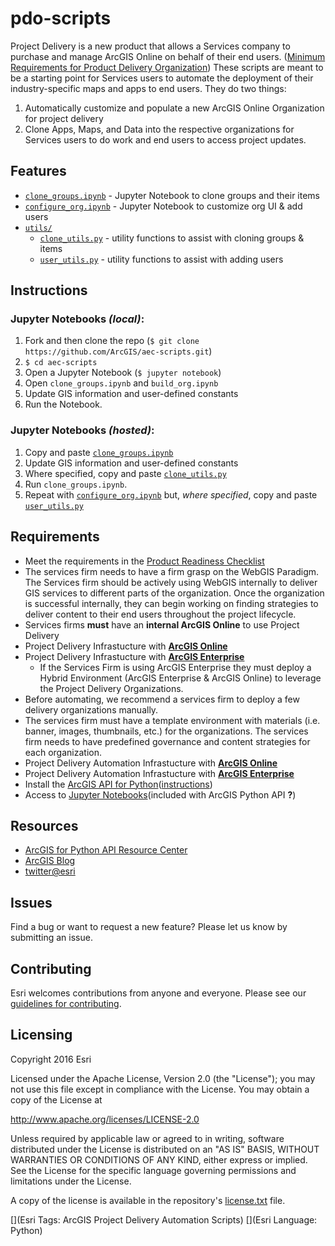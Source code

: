 # pdo-scripts

Project Delivery is a new product that allows a Services company to purchase and manage ArcGIS Online on behalf of their end users. ([Minimum Requirements for Product Delivery Organization](Resource/Project_Delivery_Org.PNG)) These scripts are meant to be a starting point for Services users to automate the deployment of their industry-specific maps and apps to end users. They do two things:
1. Automatically customize and populate a new ArcGIS Online Organization for project delivery
2. Clone Apps, Maps, and Data into the respective organizations for Services users to do work and end users to access project updates.

## Features
* [`clone_groups.ipynb`](/clone_groups.ipynb) - Jupyter Notebook to clone groups and their items
* [`configure_org.ipynb`](/configure_org.ipynb) - Jupyter Notebook to customize org UI & add users
* [`utils/`](/utils)
    * [`clone_utils.py`](/utils/clone_utils.py) - utility functions to assist with cloning groups & items
    * [`user_utils.py`](/utils/user_utils.py) - utility functions to assist with adding users

## Instructions

### Jupyter Notebooks _(local)_:
1. Fork and then clone the repo (`$ git clone https://github.com/ArcGIS/aec-scripts.git`)
2. `$ cd aec-scripts`
3. Open a Jupyter Notebook (`$ jupyter notebook`)
4. Open `clone_groups.ipynb` and `build_org.ipynb`
5. Update GIS information and user-defined constants
6. Run the Notebook.

### Jupyter Notebooks _(hosted)_:
1. Copy and paste [`clone_groups.ipynb`](/clone_groups.ipynb)
2. Update GIS information and user-defined constants
3. Where specified, copy and paste [`clone_utils.py`](/utils/clone_utils.py)
4. Run `clone_groups.ipynb`.
5. Repeat with [`configure_org.ipynb`](/configure_org.ipynb) but, _where specified_, copy and paste [`user_utils.py`](/utils/user_utils.py)

## Requirements

* Meet the requirements in the [Product Readiness Checklist](Resource/ProjectDeliveryReadiness.pdf)
* The services firm needs to have a firm grasp on the WebGIS Paradigm. The Services firm should be actively using WebGIS internally to deliver GIS services to different parts of the organization. Once the organization is successful internally, they can begin working on finding strategies to deliver content to their end users throughout the project lifecycle.
* Services firms **must** have an **internal ArcGIS Online** to use Project Delivery
* Project Delivery Infrastucture with **[ArcGIS Online](/Resource/ArcGISOnline_NOAutomation.PNG)**
* Project Delivery Infrastucture with **[ArcGIS Enterprise](/Resource/ArcGISEnterprise_NOAutomation.PNG)**
    - If the Services Firm is using ArcGIS Enterprise they must deploy a Hybrid Environment (ArcGIS Enterprise & ArcGIS Online) to leverage the Project Delivery Organizations.
* Before automating, we recommend a services firm to deploy a few delivery organizations manually.
* The services firm must have a template environment with materials (i.e. banner, images, thumbnails, etc.) for the organizations. The services firm needs to have predefined governance and content strategies for each organization.
* Project Delivery Automation Infrastucture with **[ArcGIS Online](/Resource/ArcGISOnline_Automation.PNG)**
* Project Delivery Automation Infrastucture with **[ArcGIS Enterprise](/Resource/ArcGISEnterprise_Automation.PNG)**
* Install the [ArcGIS API for Python](https://developers.arcgis.com/python/)([instructions](https://developers.arcgis.com/python/guide/install-and-set-up/))
* Access to [Jupyter Notebooks](http://jupyter.org/)(included with ArcGIS Python API __?__)

## Resources

* [ArcGIS for Python API Resource Center](https://community.esri.com/groups/arcgis-python-api/)
* [ArcGIS Blog](http://blogs.esri.com/esri/arcgis/)
* [twitter@esri](http://twitter.com/esri)

## Issues

Find a bug or want to request a new feature?  Please let us know by submitting an issue.

## Contributing

Esri welcomes contributions from anyone and everyone. Please see our [guidelines for contributing](https://github.com/esri/contributing).

## Licensing
Copyright 2016 Esri

Licensed under the Apache License, Version 2.0 (the "License");
you may not use this file except in compliance with the License.
You may obtain a copy of the License at

   http://www.apache.org/licenses/LICENSE-2.0

Unless required by applicable law or agreed to in writing, software
distributed under the License is distributed on an "AS IS" BASIS,
WITHOUT WARRANTIES OR CONDITIONS OF ANY KIND, either express or implied.
See the License for the specific language governing permissions and
limitations under the License.

A copy of the license is available in the repository's [license.txt]( https://raw.github.com/Esri/aec-scripts/master/license.txt) file.

[](Esri Tags: ArcGIS Project Delivery Automation Scripts)
[](Esri Language: Python)​
